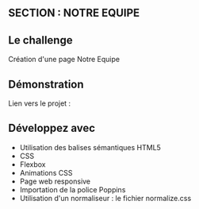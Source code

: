 ## SECTION : NOTRE EQUIPE

## Le challenge

Création d'une page Notre Equipe

## Démonstration

Lien vers le projet :

## Développez avec

- Utilisation des balises sémantiques HTML5
- CSS
- Flexbox
- Animations CSS
- Page web responsive
- Importation de la police Poppins
- Utilisation d'un normaliseur : le fichier normalize.css
